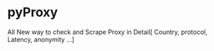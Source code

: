 # pyProxy
 All New way to check and Scrape Proxy in Detail[ Country, protocol, Latency, anonymity ...]
